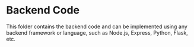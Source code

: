 # Backend Code

This folder contains the backend code and can be implemented using any backend framework or language, such as Node.js, Express, Python, Flask, etc.